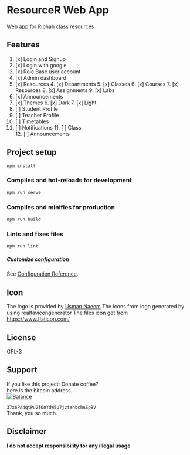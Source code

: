 
# ResourceR Web App

Web app for Riphah class resources

 

## Features

1.  [x] Login and Signup
2. [x] Login with google
3.  [x] Role Base user account
4.  [x] Admin dashboard
5.  [x] Resources
	4. [x] Departments
	5. [x] Classes
	6. [x] Courses
	7. [x] Resources
	8. [x] Assignments
	9. [x] Labs
6. [x] Announcements 
7. [x] Themes
	6. [x] Dark
	7. [x] Light
8. [ ] Student Profile
9. [ ] Teacher Profile
10. [ ] Timetables
11. [ ] Notifications
	11. [ ] Class  
	12. [ ] Announcements

  

## Project setup

```
npm install
```

  
### Compiles and hot-reloads for development

```
npm run serve
```

### Compiles and minifies for production

```
npm run build
```

 
### Lints and fixes files
```
npm run lint
```

##### Customize configuration

See [Configuration Reference](https://cli.vuejs.org/config/).

## Icon
The logo is provided by [Usman Naeem](https://github.com/Usman-Naeem/)
The icons from logo generated by using [realfavicongenerator](https://realfavicongenerator.net/)
The files icon get from https://www.flaticon.com/

## License  
GPL-3  
  
## Support  
If you like this project; Donate coffee?    
here is the bitcoin address.  
[![Balance](https://img.balancebadge.io/btc/37x6PA4qtPu2fQnYdW5U7jztYhbchASpBV.svg)](https://img.balancebadge.io/btc/37x6PA4qtPu2fQnYdW5U7jztYhbchASpBV.svg)  
  
   ```37x6PA4qtPu2fQnYdW5U7jztYhbchASpBV```    
 Thank, you so much.  
  
## Disclaimer  
**I do not accept responsibility for any illegal usage**
